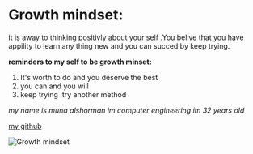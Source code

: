 
# Growth mindset: #
it is away to thinking positivly about your self .You belive that you have appility to learn any thing new and you can succed by keep trying.

**reminders to my self to be growth minset:**
1. It's worth to do and you deserve the best
1. you can and you will
1. keep trying .try another method



*my name is muna alshorman im computer engineering im 32 years old*


  [my github](https://munaalshorman.github.io/learning-journal/)
  
  
 ![Growth mindset](https://www.google.com/imgres?imgurl=https%3A%2F%2Fw3.chabad.org%2Fmedia%2Fimages%2F1095%2FppnR10958944.jpg&imgrefurl=https%3A%2F%2Fwww.chabad.org%2FtheJewishWoman%2Farticle_cdo%2Faid%2F4422505%2Fjewish%2FThe-Power-of-the-Mind-to-Create-Blessings.htm&docid=rKPG3ybcCD9FnM&tbnid=uXIQGyqwORa7zM%3A&vet=10ahUKEwj3-uW1zfXkAhWvlYsKHduxB58QMwh9KAAwAA..i&w=685&h=340&bih=657&biw=1366&q=mind&ved=0ahUKEwj3-uW1zfXkAhWvlYsKHduxB58QMwh9KAAwAA&iact=mrc&uact=8)










